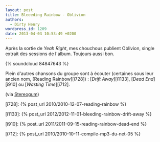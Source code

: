 ```yaml
---
layout: post
title: Bleeeding Rainbow - Oblivion
authors:
  - Dirty Henry
wordpress_id: 1209
date: 2013-04-03 10:53:49 +0200
---
```


Après la sortie de _Yeah Right_, mes chouchous publient Oblivion, single extrait
des sessions de l'album. Toujours aussi bon.

{% soundcloud 84847643 %}

Plein d'autres chansons du groupe sont à écouter (certaines sous leur ancien
nom, [Reading Rainbow][i728]) : [_Drift Away_][i1133], [_Dead End_][i910] ou
[_Wasting Time_][i712].

(via [Stereogum](https://stereogum.com/1300722/bleeding-rainbow-oblivion/mp3s/))

[i728]: {% post_url 2010/2010-12-07-reading-rainbow %}

[i1133]: {% post_url 2012/2012-11-01-bleeding-rainbow-drift-away %}

[i910]: {% post_url 2011/2011-09-15-reading-rainbow-dead-end %}

[i712]: {% post_url 2010/2010-10-11-compile-mp3-du-net-05 %}
